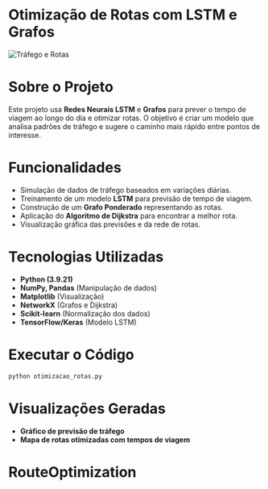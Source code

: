 # Otimização de Rotas com LSTM e Grafos

![Tráfego e Rotas](https://upload.wikimedia.org/wikipedia/commons/thumb/5/5b/Dijkstra_Animation.gif/500px-Dijkstra_Animation.gif)

# Sobre o Projeto
Este projeto usa **Redes Neurais LSTM** e **Grafos** para prever o tempo de viagem ao longo do dia e otimizar rotas. O objetivo é criar um modelo que analisa padrões de tráfego e sugere o caminho mais rápido entre pontos de interesse.

# Funcionalidades
- Simulação de dados de tráfego baseados em variações diárias.<br>
- Treinamento de um modelo **LSTM** para previsão de tempo de viagem.<br>
- Construção de um **Grafo Ponderado** representando as rotas.<br>
- Aplicação do **Algoritmo de Dijkstra** para encontrar a melhor rota.<br>
- Visualização gráfica das previsões e da rede de rotas.

# Tecnologias Utilizadas
- **Python (3.9.21)**
- **NumPy, Pandas** (Manipulação de dados)
- **Matplotlib** (Visualização)
- **NetworkX** (Grafos e Dijkstra)
- **Scikit-learn** (Normalização dos dados)
- **TensorFlow/Keras** (Modelo LSTM)

# Executar o Código
```bash
python otimizacao_rotas.py
```

# Visualizações Geradas
- **Gráfico de previsão de tráfego**
- **Mapa de rotas otimizadas com tempos de viagem**
# RouteOptimization
